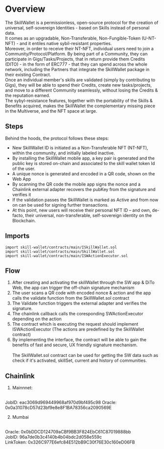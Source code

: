 # Overview
The SkillWallet is a permissionless, open-source protocol for the creation of universal, self-sovereign Identities - based on Skills instead of personal data. <br/>
It comes as an upgradable, Non-Transferable, Non-Fungible-Token (U-NT-NFT) - and it entiles native sybil-resistant properties. <br/>
Moreover, in order to receive their NT-NFT, individual users need to join a Community/Protocol/Platform. By being part of a Community, they can participate in Gigs/Tasks/Projects, that in return provide them Credits (DITO) - in the form of ERC777 - that they can spend across the whole network, including the Partners that integrate the SkillWallet package in their existing Contract. <br/>
Once an individual member's skills are validated (simply by contributing to Gigs), they will be able to spend their Credits, create new tasks/projects, and move to a different Community seamlessly, without losing the Credits & the reputation earned. <br/>
The sybyl-resistance features, together with the portability of the Skills & Benefits acquired, makes the SkillWallet the complementary missing piece in the Multiverse, and the NFT space at large.

## Steps
Behind the hoods, the protocol follows these steps:
- New SkillWallet ID is initiated as a Non-Transferable NFT (NT-NFT), within the community, and initially labeled inactive. 
- By installing the SkillWallet mobile app, a key pair is generated and the public key is stored on-chain and associated to the skill wallet token Id of the user.
- A unique nonce is generated and encoded in a QR code, shown on the Web App
- By scanning the QR code the mobile app signs the nonce and a Chainlink external adapter recovers the pubKey from the signature and verifies it
- If the validation passes the SkillWallet is marked as Active and from now on can be used for signing further transactions.
- At this point, new users will receive their personal NFT ID – and own, de-facto, their universal, non-transferable, self-sovereign identity on the Blockchain.

## Imports

`import skill-wallet/contracts/main/ISkillWallet.sol` <br/>
`import skill-wallet/contracts/main/SkillWallet.sol` <br/>
`import skill-wallet/contracts/main/ISWActionExecutor.sol` <br/>

## Flow

1. After creating and activating the skillWallet through the SW app & DiTo Web, the app can trigger the off-chain signature mechanism
2. The user scans a QR code with encoded nonce & action and the app calls the validate function from the SkillWallet.sol contract
3. The Validate function triggers the external adapter and verifies the signature. 
4. The chainlink callback calls the coresponding SWActionExecutor depending on the action 
4. The contract which is executing the request should implement ISWActionExecutor (The actions are predefined by the SkillWallet contract)
5. By implementing the interface, the contract will be able to gain the benefits of fast and secure, UX friendly signature mechanism.
<br/><br/>
The SkillWallet.sol contract can be used for getting the SW data such as check if it's activated, skillSet, current and history of communities.


## Chainlink 

1. Mainnnet: <br/> <br/>

JobID: eac3069d969449968af970d9bf495c98
Oracle: 0x0a31078cD57d23bf9e8e8F1BA78356ca2090569E


2. Mumbai <br/> <br/>

Oracle: 0x0bDDCD124709aCBf9BB3F824EbC61C87019888bb <br/>
JobID: 96a7de0b3c4140b4b04bdc2d058e559c <br/>
LinkToken: 0x326C977E6efc84E512bB9C30f76E30c160eD06FB
